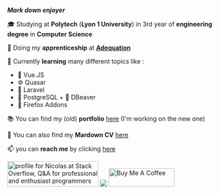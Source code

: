 
 __*Mark down enjoyer*__  
   
 🎓 Studying at **Polytech** (**Lyon 1 University**) in 3rd year of **engineering degree** in **Computer Science**  
 
 👔 Doing my **apprenticeship** at [**Adequation**](https://adequation.fr/) 
   
 🌱 Currently **learning** many different topics like :  
   - 👀 Vue.JS
   - ⚙️ Quasar 
   - 🔴 Laravel
   - 🐘 PostgreSQL + 🦫 DBeaver
   - 🦊 Firefox Addons  

📚 You can find my (old) **portfolio** [here](https://nicolasguruphat.github.io/Nicolas-Guruphat-Website/) (I'm working on the new one)  
  
📃 You can also find my **Mardown CV** [here](https://github.com/NicolasGuruphat/CV)  
  
📫 you can **reach me** by clicking [here](mailto:nicolas.guruphat@gmail.com)  

<a href="https://stackoverflow.com/users/19390218/nicolas"><img src="https://stackoverflow.com/users/flair/19390218.png" width="208" height="58" alt="profile for Nicolas at Stack Overflow, Q&amp;A for professional and enthusiast programmers" title="profile for Nicolas at Stack Overflow, Q&amp;A for professional and enthusiast programmers"></a>
<img src="https://www.codewars.com/users/Nicolas%20Guruphat/badges/large">
<a href="https://www.buymeacoffee.com/nicolasguruphat" target="_blank"><img src="https://cdn.buymeacoffee.com/buttons/v2/default-yellow.png" alt="Buy Me A Coffee" style="height: 42px !important;width: 150px !important;" ></a>
